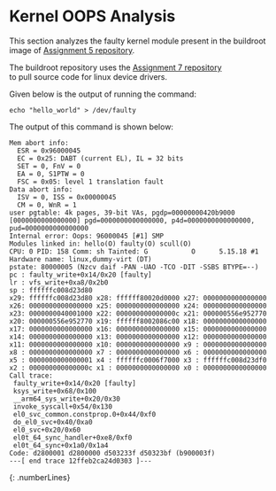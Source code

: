 # Kernel OOPS Analysis

This section analyzes the faulty kernel module present in the buildroot image of 
[Assignment 5 repository](https://github.com/cu-ecen-aeld/assignment-5-aasu8675). 

The buildroot repository uses the [Assignment 7 repository](https://github.com/cu-ecen-aeld/assignment-7-aasu8675)  
to pull source code for linux device drivers.

Given below is the output of running the command:

``` echo "hello_world" > /dev/faulty ```


The output of this command is shown below:

```Unable to handle kernel NULL pointer dereference at virtual address 0000000000000000
Mem abort info:
  ESR = 0x96000045
  EC = 0x25: DABT (current EL), IL = 32 bits
  SET = 0, FnV = 0
  EA = 0, S1PTW = 0
  FSC = 0x05: level 1 translation fault
Data abort info:
  ISV = 0, ISS = 0x00000045
  CM = 0, WnR = 1
user pgtable: 4k pages, 39-bit VAs, pgdp=00000000420b9000
[0000000000000000] pgd=0000000000000000, p4d=0000000000000000, pud=0000000000000000
Internal error: Oops: 96000045 [#1] SMP
Modules linked in: hello(O) faulty(O) scull(O)
CPU: 0 PID: 158 Comm: sh Tainted: G           O      5.15.18 #1
Hardware name: linux,dummy-virt (DT)
pstate: 80000005 (Nzcv daif -PAN -UAO -TCO -DIT -SSBS BTYPE=--)
pc : faulty_write+0x14/0x20 [faulty]
lr : vfs_write+0xa8/0x2b0
sp : ffffffc008d23d80
x29: ffffffc008d23d80 x28: ffffff80020d0000 x27: 0000000000000000
x26: 0000000000000000 x25: 0000000000000000 x24: 0000000000000000
x23: 0000000040001000 x22: 000000000000000c x21: 000000556e952770
x20: 000000556e952770 x19: ffffff8002086c00 x18: 0000000000000000
x17: 0000000000000000 x16: 0000000000000000 x15: 0000000000000000
x14: 0000000000000000 x13: 0000000000000000 x12: 0000000000000000
x11: 0000000000000000 x10: 0000000000000000 x9 : 0000000000000000
x8 : 0000000000000000 x7 : 0000000000000000 x6 : 0000000000000000
x5 : 0000000000000001 x4 : ffffffc0006f7000 x3 : ffffffc008d23df0
x2 : 000000000000000c x1 : 0000000000000000 x0 : 0000000000000000
Call trace:
 faulty_write+0x14/0x20 [faulty]
 ksys_write+0x68/0x100
 __arm64_sys_write+0x20/0x30
 invoke_syscall+0x54/0x130
 el0_svc_common.constprop.0+0x44/0xf0
 do_el0_svc+0x40/0xa0
 el0_svc+0x20/0x60
 el0t_64_sync_handler+0xe8/0xf0
 el0t_64_sync+0x1a0/0x1a4
Code: d2800001 d2800000 d503233f d50323bf (b900003f) 
---[ end trace 12ffeb2ca24d0303 ]---
```
{: .numberLines}



